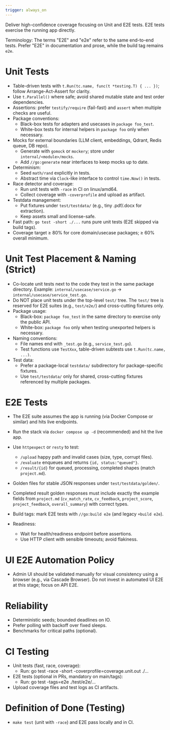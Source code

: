 ```yaml
---
trigger: always_on
---
```


Deliver high-confidence coverage focusing on Unit and E2E tests. E2E tests exercise the running app directly.

Terminology: The terms "E2E" and "e2e" refer to the same end-to-end tests. Prefer "E2E" in documentation and prose, while the build tag remains `e2e`.

# Unit Tests
- Table-driven tests with `t.Run(tc.name, func(t *testing.T) { ... })`; follow Arrange-Act-Assert for clarity.
- Use `t.Parallel()` where safe; avoid shared mutable state and test order dependencies.
- Assertions: prefer `testify/require` (fail-fast) and `assert` when multiple checks are useful.
- Package conventions:
  - Black-box tests for adapters and usecases in `package foo_test`.
  - White-box tests for internal helpers in `package foo` only when necessary.
- Mocks for external boundaries (LLM client, embeddings, Qdrant, Redis queue, DB repo).
  - Generate with `gomock` or `mockery`; store under `internal/<module>/mocks`.
  - Add `//go:generate` near interfaces to keep mocks up to date.
- Determinism:
  - Seed `math/rand` explicitly in tests.
  - Abstract time via `Clock`-like interface to control `time.Now()` in tests.
- Race detector and coverage:
  - Run unit tests with `-race` in CI on linux/amd64.
  - Collect coverage with `-coverprofile` and upload as artifact.
- Testdata management:
  - Put fixtures under `test/testdata/` (e.g., tiny .pdf/.docx for extraction).
  - Keep assets small and license-safe.
- Fast path: `go test -short ./...` runs pure unit tests (E2E skipped via build tags).
- Coverage target ≥ 80% for core domain/usecase packages; ≥ 60% overall minimum.

# Unit Test Placement & Naming (Strict)
- Co-locate unit tests next to the code they test in the same package directory. Example: `internal/usecase/service.go` → `internal/usecase/service_test.go`.
- Do NOT place unit tests under the top-level `test/` tree. The `test/` tree is reserved for E2E suites (e.g., `test/e2e/`) and cross-cutting fixtures only.
- Package usage:
  - Black-box: `package foo_test` in the same directory to exercise only the public API.
  - White-box: `package foo` only when testing unexported helpers is necessary.
- Naming conventions:
  - File names end with `_test.go` (e.g., `service_test.go`).
  - Test functions use `TestXxx`, table-driven subtests use `t.Run(tc.name, ...)`.
- Test data:
  - Prefer a package-local `testdata/` subdirectory for package-specific fixtures.
  - Use `test/testdata/` only for shared, cross-cutting fixtures referenced by multiple packages.

# E2E Tests
- The E2E suite assumes the app is running (via Docker Compose or similar) and hits live endpoints.

- Run the stack via `docker compose up -d` (recommended) and hit the live app.
- Use `httpexpect` or `resty` to test:
  - `/upload` happy path and invalid cases (size, type, corrupt files).
  - `/evaluate` enqueues and returns `{id, status:"queued"}`.
  - `/result/{id}` for queued, processing, completed shapes (match `project.md`).
- Golden files for stable JSON responses under `test/testdata/golden/`.
- Completed result golden responses must include exactly the example fields from `project.md` (`cv_match_rate`, `cv_feedback`, `project_score`, `project_feedback`, `overall_summary`) with correct types.
- Build tags: mark E2E tests with `//go:build e2e` (and legacy `+build e2e`).
- Readiness:
  - Wait for health/readiness endpoint before assertions.
  - Use HTTP client with sensible timeouts; avoid flakiness.

# UI E2E Automation Policy
- Admin UI should be validated manually for visual consistency using a browser (e.g., via Cascade Browser). Do not invest in automated UI E2E at this stage; focus on API E2E.

# Reliability
- Deterministic seeds; bounded deadlines on IO.
- Prefer polling with backoff over fixed sleeps.
- Benchmarks for critical paths (optional).

# CI Testing
- Unit tests (fast, race, coverage):
  - Run: go test -race -short -coverprofile=coverage.unit.out ./...
- E2E tests (optional in PRs, mandatory on main/tags):
  - Run: go test -tags=e2e ./test/e2e/...
- Upload coverage files and test logs as CI artifacts.

# Definition of Done (Testing)
- `make test` (unit with `-race`) and E2E pass locally and in CI.
